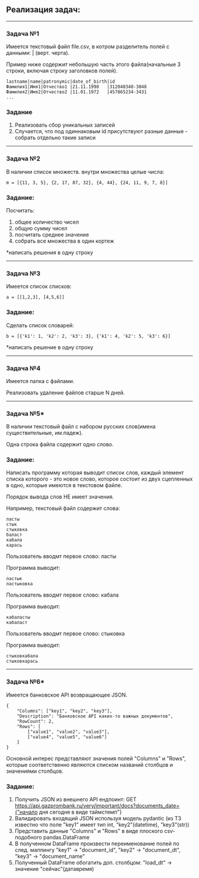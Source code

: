 ## Реализация задач:

___

### Задача №1

Имеется текстовый файл file.csv, в котром разделитель полей с данными: | (верт. черта).

Пример ниже содержит небольшую часть этого файла(начальные 3 строки, включая строку заголовков полей).
```
lastname|name|patronymic|date_of_birth|id
Фамилия1|Имя1|Отчество1 |21.11.1998   |312040348-3048
Фамилия2|Имя2|Отчество2 |11.01.1972   |457865234-3431
...
```

### Задание

1. Реализовать сбор уникальных записей
2. Случается, что под одиннаковым id присутствуют разные данные - собрать отдельно такие записи

___
        
### Задача №2

В наличии список множеств. внутри множества целые числа:
```
m = [{11, 3, 5}, {2, 17, 87, 32}, {4, 44}, {24, 11, 9, 7, 8}]
```

### Задание: 
Посчитать: 
1. общее количество чисел
2. общую сумму чисел
3. посчитать среднее значение
4. собрать все множества в один кортеж

*написать решения в одну строку
    
___

### Задача №3

Имеется список списков:
```
a = [[1,2,3], [4,5,6]]
```

### Задание:

Сделать список словарей:
```
b = [{'k1': 1, 'k2': 2, 'k3': 3}, {'k1': 4, 'k2': 5, 'k3': 6}]
```

*написать решение в одну строку


___

### Задача №4

Имеется папка с файлами.

Реализовать удаление файлов старше N дней.


___

### Задача №5*

В наличии текстовый файл с набором русских слов(имена существительные, им.падеж).

Одна строка файла содержит одно слово.

### Задание:

Написать программу которая выводит список слов, каждый элемент списка которого - это новое слово, 
которое состоит из двух сцепленных в одно, которые имеются в текстовом файле.

Порядок вывода слов НЕ имеет значения.

Например, текстовый файл содержит слова:
```
ласты
стык
стыковка
баласт
кабала
карась
```
Пользователь вводмт первое слово: ласты

Программа выводит:
```
ластык
ластыковка
```

Пользователь вводмт первое слово: кабала

Программа выводит:
```
кабаласты
кабаласт
```

Пользователь вводмт первое слово: стыковка

Программа выводит:
```
стыковкабала
стыковкарась
```

___

### Задача №6*

Имеется банковское API возвращающее JSON.
```
{
	"Columns": ["key1", "key2", "key3"],
	"Description": "Банковское API каких-то важных документов",
	"RowCount": 2,
	"Rows": [
		["value1", "value2", "value3"],
		["value4", "value5", "value6"]
	]
}
```

Основной интерес представляют значения полей "Columns" и "Rows", которые соответственно являются 
списком названий столбцов и значениями столбцов.

### Задание:

1. Получить JSON из внешнего API ендпоинт: 
		GET https://api.gazprombank.ru/very/important/docs?documents_date={"начало дня сегодня в виде таймстемп"}
2. Валидировать входящий JSON используя модель pydantic
    (из ТЗ известно что поле "key1" имеет тип int, "key2"(datetime), "key3"(str))
3. Представить данные "Columns" и "Rows" в виде плоского csv-подобного pandas.DataFrame
4. В полученном DataFrame произвести переименование полей по след. маппингу
    "key1" -> "document_id", "key2" -> "document_dt", "key3" -> "document_name"
5. Полученный DataFrame обогатить доп. столбцом:
    "load_dt" -> значение "сейчас"(датавремя)
